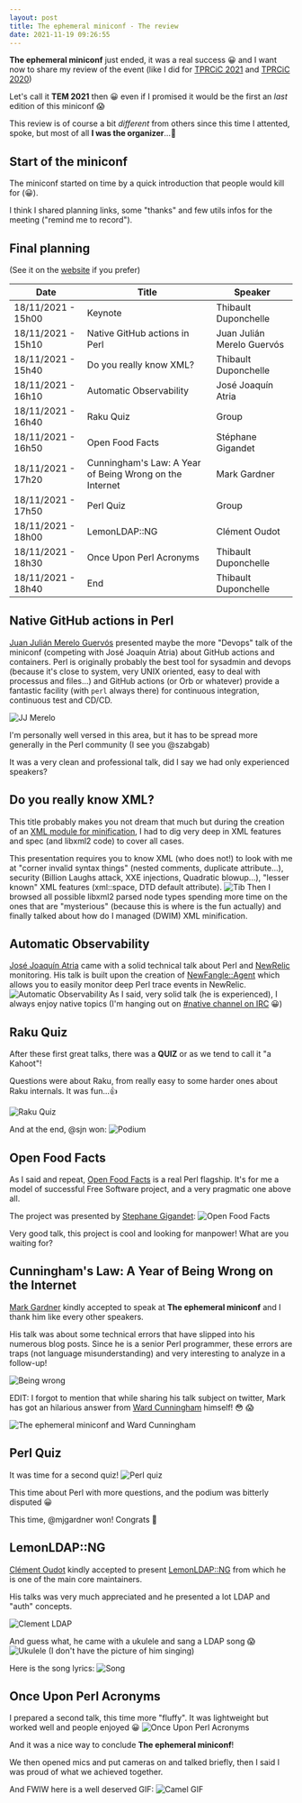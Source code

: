 ```yaml
---
layout: post
title: The ephemeral miniconf - The review
date: 2021-11-19 09:26:55
---
```

**The ephemeral miniconf** just ended, it was a real success :grinning: and I want now to share my review of the event (like I did for [TPRCiC 2021](https://dev.to/thibaultduponchelle/tprcic-2021-review-56k3) and [TPRCiC 2020](https://dev.to/thibaultduponchelle/my-tprcic-2020-review-1187))

Let's call it **TEM 2021** then :grinning: even if I promised it would be the first an *last* edition of this miniconf :scream:

This review is of course a bit *different* from others since this time I attented, spoke, but most of all **I was the organizer**...:muscle:

## Start of the miniconf
The miniconf started on time by a quick introduction that people would kill for (:grinning:).

I think I shared planning links, some "thanks" and few utils infos for the meeting ("remind me to record").

## Final planning
(See it on the [website](https://thibaultduponchelle.github.io/the-ephemeral-miniconf/) if you prefer)

| Date                | Title                                                   | Speaker                    |
|---------------------|---------------------------------------------------------|----------------------------|
| 18/11/2021 - 15h00  | Keynote                                                 | Thibault Duponchelle       |
| 18/11/2021 - 15h10  | Native GitHub actions in Perl                           | Juan Julián Merelo Guervós |
| 18/11/2021 - 15h40  | Do you really know XML?                                 | Thibault Duponchelle       |
| 18/11/2021 - 16h10  | Automatic Observability                                 | José Joaquín Atria         |
| 18/11/2021 - 16h40  | Raku Quiz                                               | Group                      |
| 18/11/2021 - 16h50  | Open Food Facts                                         | Stéphane Gigandet          |
| 18/11/2021 - 17h20  | Cunningham's Law: A Year of Being Wrong on the Internet | Mark Gardner               |
| 18/11/2021 - 17h50  | Perl Quiz                                               | Group                      |
| 18/11/2021 - 18h00  | LemonLDAP::NG                                           | Clément Oudot              |
| 18/11/2021 - 18h30  | Once Upon Perl Acronyms                                 | Thibault Duponchelle       |
| 18/11/2021 - 18h40  | End                                                     | Thibault Duponchelle       |

## Native GitHub actions in Perl 	

[Juan Julián Merelo Guervós](https://dev.to/thibaultduponchelle/the-ephemeral-miniconf-speaker-annoucement-4n8f) presented maybe the more "Devops" talk of the miniconf (competing with José Joaquín Atria) about GitHub actions and containers. Perl is originally probably the best tool for sysadmin and devops (because it's close to system, very UNIX oriented, easy to deal with processus and files...) and GitHub actions (or Orb or whatever) provide a fantastic facility (with `perl` always there) for continuous integration, continuous test and CD/CD. 

![JJ Merelo](images/d3mzibsitm8pe74dggf7.png)

I'm personally well versed in this area, but it has to be spread more generally in the Perl community (I see you @szabgab)

It was a very clean and professional talk, did I say we had only experienced speakers?

## Do you really know XML?
This title probably makes you not dream that much but during the creation of an [XML module for minification](https://metacpan.org/pod/XML::Minifier), I had to dig very deep in XML features and spec (and libxml2 code) to cover all cases. 

This presentation requires you to know XML (who does not!) to look with me at "corner invalid syntax things" (nested comments, duplicate attribute...), security (Billion Laughs attack, XXE injections, Quadratic blowup...), "lesser known" XML features (xml::space, DTD default attribute). 
![Tib](images/92sfn0i2ail9vn7a2e1m.png)
Then I browsed all possible libxml2 parsed node types spending more time on the ones that are "mysterious" (because this is where is the fun actually) and finally talked about how do I managed (DWIM) XML minification.

## Automatic Observability
[José Joaquín Atria](https://dev.to/thibaultduponchelle/the-ephemeral-miniconf-jose-joaquin-atria-2m5h) came with a solid technical talk about Perl and [NewRelic](https://newrelic.com/) monitoring. His talk is built upon the creation of [NewFangle::Agent](https://github.com/cv-library/NewFangle-Agent) which allows you to easily monitor deep Perl trace events in NewRelic. 
![Automatic Observability](images/f15szyzf9qydgn6v26bs.png)
As I said, very solid talk (he is experienced), I always enjoy native topics (I'm hanging out on [#native channel on IRC](https://www.irc.perl.org/channels.html) :grinning:)

## Raku Quiz
After these first great talks, there was a **QUIZ** or as we tend to call it "a Kahoot"! 

Questions were about Raku, from really easy to some harder ones about Raku internals. It was fun...:+1:

![Raku Quiz](images/j4uq2nc2zc5z3lrv2ic0.png)

And at the end, @sjn won:
![Podium](images/rb1sorv1qhc71gcjrqdr.png)

## Open Food Facts
As I said and repeat, [Open Food Facts](https://fr.openfoodfacts.org/) is a real Perl flagship. It's for me a model of successful Free Software project, and a very pragmatic one above all.

The project was presented by [Stephane Gigandet](https://dev.to/thibaultduponchelle/the-ephemeral-miniconf-speaker-annoucement-314d):
![Open Food Facts](images/pgk7uqtp5e5465al13un.png)

Very good talk, this project is cool and looking for manpower! What are you waiting for?

## Cunningham's Law: A Year of Being Wrong on the Internet
[Mark Gardner](https://dev.to/thibaultduponchelle/the-ephemeral-miniconf-speaker-presentation-i0e) kindly accepted to speak at **The ephemeral miniconf** and I thank him like every other speakers.

His talk was about some technical errors that have slipped into his numerous blog posts. Since he is a senior Perl programmer, these errors are traps (not language misunderstanding) and very interesting to analyze in a follow-up!

![Being wrong](images/g8u7d0qqvgzvbwxv23m6.png)

EDIT: I forgot to mention that while sharing his talk subject on twitter, Mark has got an hilarious answer from [Ward Cunningham](https://en.wikipedia.org/wiki/Ward_Cunningham) himself! :flushed: :scream:

![The ephemeral miniconf and Ward Cunningham](images/46qnorgdn0otr96q1jzu.png)

## Perl Quiz
It was time for a second quiz!
![Perl quiz](images/en9ugtdmveapv8y3h6hv.png)

This time about Perl with more questions, and the podium was  bitterly disputed :grinning:

This time, @mjgardner won! Congrats :tada:

## LemonLDAP::NG
[Clément Oudot](https://dev.to/thibaultduponchelle/the-ephemeral-miniconf-clement-oudot-2a1a) kindly accepted to present [LemonLDAP::NG](https://lemonldap-ng.org/welcome/) from which he is one of the main core maintainers.

His talks was very much appreciated and he presented a lot LDAP and "auth" concepts.

![Clement LDAP](images/sy0oxgiry7jp4g7zobm7.png)

And guess what, he came with a ukulele and sang a LDAP song :scream:
![Ukulele](images/s4y3d20gqcgohk66zm0u.png)
(I don't have the picture of him singing)

Here is the song lyrics:
![Song](images/iqx47x8lyggzxwqg2kjm.png)

## Once Upon Perl Acronyms
I prepared a second talk, this time more "fluffy". It was lightweight but worked well and people enjoyed :grinning:
![Once Upon Perl Acronyms](images/6hl5ufeyx0pk9fe38pkf.png)

And it was a nice way to conclude **The ephemeral miniconf**!

We then opened mics and put cameras on and talked briefly, then I said I was proud of what we achieved together.

And FWIW here is a well deserved GIF:
![Camel GIF](images/7ywrmbxuy9hosgdlfh1h.gif)





